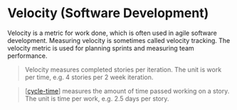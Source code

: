 # Velocity (Software Development)

Velocity is a metric for work done, which is often used in agile software development. Measuring velocity is sometimes called velocity tracking. The velocity metric is used for planning sprints and measuring team performance.

> Velocity measures completed stories per iteration. The unit is work per time, e.g. 4 stories per 2 week iteration.

> [[cycle-time]] measures the amount of time passed working on a story. The unit is time per work, e.g. 2.5 days per story.

[//begin]: # "Autogenerated link references for markdown compatibility"
[cycle-time]: cycle-time "Cycle Time"
[lead-time]: lead-time "Lead Time"
[//end]: # "Autogenerated link references"
